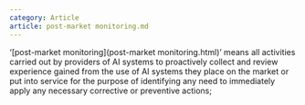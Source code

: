 ```yaml
---
category: Article
article: post-market monitoring.md
---
```


‘[post-market monitoring](post-market monitoring.html)’ means all activities carried out by providers of AI systems to proactively collect and review experience gained from the use of AI systems they place on the market or put into service for the purpose of identifying any need to immediately apply any necessary corrective or preventive actions;